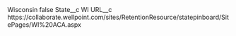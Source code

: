 <?xml version="1.0" encoding="UTF-8"?>
<CustomMetadata xmlns="http://soap.sforce.com/2006/04/metadata" xmlns:xsi="http://www.w3.org/2001/XMLSchema-instance" xmlns:xsd="http://www.w3.org/2001/XMLSchema">
    <label>Wisconsin</label>
    <protected>false</protected>
    <values>
        <field>State__c</field>
        <value xsi:type="xsd:string">WI</value>
    </values>
    <values>
        <field>URL__c</field>
        <value xsi:type="xsd:string">https://collaborate.wellpoint.com/sites/RetentionResource/statepinboard/SitePages/WI%20ACA.aspx</value>
    </values>
</CustomMetadata>
